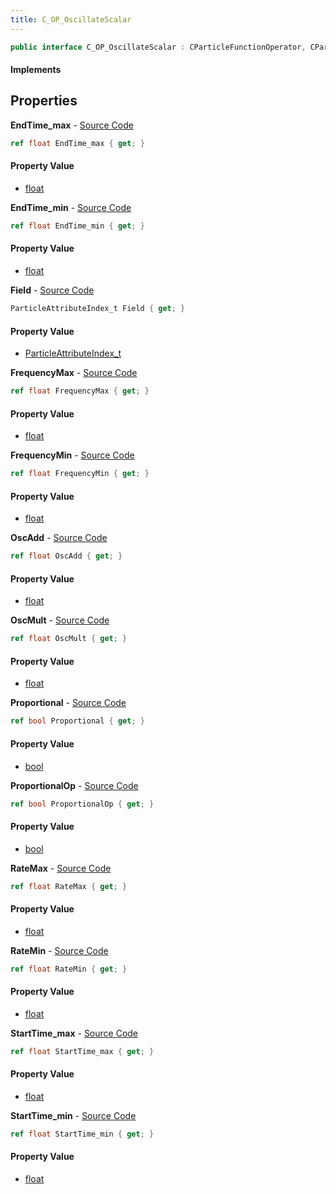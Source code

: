 ```yaml
---
title: C_OP_OscillateScalar
---
```


```csharp
public interface C_OP_OscillateScalar : CParticleFunctionOperator, CParticleFunction, ISchemaClass<CParticleFunction>, ISchemaClass<CParticleFunctionOperator>, ISchemaClass<C_OP_OscillateScalar>, ISchemaField, ISchemaClass, INativeHandle
```

#### Implements

## Properties

**EndTime_max** - [Source Code](https://github.com/swiftly-solution/swiftlys2/blob/main/managed/src/SwiftlyS2.Generated/Schemas/Interfaces/C_OP_OscillateScalar.cs#L36)

```csharp
ref float EndTime_max { get; }
```

#### Property Value

- [float](https://learn.microsoft.com/dotnet/api/system.single)

**EndTime_min** - [Source Code](https://github.com/swiftly-solution/swiftlys2/blob/main/managed/src/SwiftlyS2.Generated/Schemas/Interfaces/C_OP_OscillateScalar.cs#L34)

```csharp
ref float EndTime_min { get; }
```

#### Property Value

- [float](https://learn.microsoft.com/dotnet/api/system.single)

**Field** - [Source Code](https://github.com/swiftly-solution/swiftlys2/blob/main/managed/src/SwiftlyS2.Generated/Schemas/Interfaces/C_OP_OscillateScalar.cs#L24)

```csharp
ParticleAttributeIndex_t Field { get; }
```

#### Property Value

- [ParticleAttributeIndex_t](/docs/api/shared/schemadefinitions/particleattributeindex_t)

**FrequencyMax** - [Source Code](https://github.com/swiftly-solution/swiftlys2/blob/main/managed/src/SwiftlyS2.Generated/Schemas/Interfaces/C_OP_OscillateScalar.cs#L22)

```csharp
ref float FrequencyMax { get; }
```

#### Property Value

- [float](https://learn.microsoft.com/dotnet/api/system.single)

**FrequencyMin** - [Source Code](https://github.com/swiftly-solution/swiftlys2/blob/main/managed/src/SwiftlyS2.Generated/Schemas/Interfaces/C_OP_OscillateScalar.cs#L20)

```csharp
ref float FrequencyMin { get; }
```

#### Property Value

- [float](https://learn.microsoft.com/dotnet/api/system.single)

**OscAdd** - [Source Code](https://github.com/swiftly-solution/swiftlys2/blob/main/managed/src/SwiftlyS2.Generated/Schemas/Interfaces/C_OP_OscillateScalar.cs#L40)

```csharp
ref float OscAdd { get; }
```

#### Property Value

- [float](https://learn.microsoft.com/dotnet/api/system.single)

**OscMult** - [Source Code](https://github.com/swiftly-solution/swiftlys2/blob/main/managed/src/SwiftlyS2.Generated/Schemas/Interfaces/C_OP_OscillateScalar.cs#L38)

```csharp
ref float OscMult { get; }
```

#### Property Value

- [float](https://learn.microsoft.com/dotnet/api/system.single)

**Proportional** - [Source Code](https://github.com/swiftly-solution/swiftlys2/blob/main/managed/src/SwiftlyS2.Generated/Schemas/Interfaces/C_OP_OscillateScalar.cs#L26)

```csharp
ref bool Proportional { get; }
```

#### Property Value

- [bool](https://learn.microsoft.com/dotnet/api/system.boolean)

**ProportionalOp** - [Source Code](https://github.com/swiftly-solution/swiftlys2/blob/main/managed/src/SwiftlyS2.Generated/Schemas/Interfaces/C_OP_OscillateScalar.cs#L28)

```csharp
ref bool ProportionalOp { get; }
```

#### Property Value

- [bool](https://learn.microsoft.com/dotnet/api/system.boolean)

**RateMax** - [Source Code](https://github.com/swiftly-solution/swiftlys2/blob/main/managed/src/SwiftlyS2.Generated/Schemas/Interfaces/C_OP_OscillateScalar.cs#L18)

```csharp
ref float RateMax { get; }
```

#### Property Value

- [float](https://learn.microsoft.com/dotnet/api/system.single)

**RateMin** - [Source Code](https://github.com/swiftly-solution/swiftlys2/blob/main/managed/src/SwiftlyS2.Generated/Schemas/Interfaces/C_OP_OscillateScalar.cs#L16)

```csharp
ref float RateMin { get; }
```

#### Property Value

- [float](https://learn.microsoft.com/dotnet/api/system.single)

**StartTime_max** - [Source Code](https://github.com/swiftly-solution/swiftlys2/blob/main/managed/src/SwiftlyS2.Generated/Schemas/Interfaces/C_OP_OscillateScalar.cs#L32)

```csharp
ref float StartTime_max { get; }
```

#### Property Value

- [float](https://learn.microsoft.com/dotnet/api/system.single)

**StartTime_min** - [Source Code](https://github.com/swiftly-solution/swiftlys2/blob/main/managed/src/SwiftlyS2.Generated/Schemas/Interfaces/C_OP_OscillateScalar.cs#L30)

```csharp
ref float StartTime_min { get; }
```

#### Property Value

- [float](https://learn.microsoft.com/dotnet/api/system.single)

